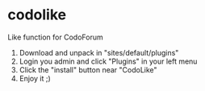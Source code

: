 codolike
========

Like function for CodoForum

1. Download and unpack in "sites/default/plugins"
2. Login you admin and click "Plugins" in your left menu
3. Click the "install" button near "CodoLike"
4. Enjoy it ;)
